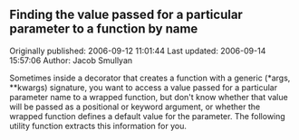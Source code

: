 ## Finding the value passed for a particular parameter to a function by name

Originally published: 2006-09-12 11:01:44
Last updated: 2006-09-14 15:57:06
Author: Jacob Smullyan

Sometimes inside a decorator that creates a function with a generic (*args, **kwargs) signature, you want to access a value passed for a particular parameter name to a wrapped function, but don't know whether that value will be passed as a positional or keyword argument, or whether the wrapped function defines a default value for the parameter.  The following utility function extracts this information for you.
